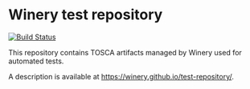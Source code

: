 # Winery test repository

[![Build Status](https://circleci.com/gh/winery/test-repository/tree/black.svg?style=shield)](https://circleci.com/gh/winery/test-repository)

This repository contains TOSCA artifacts managed by Winery used for automated tests.

A description is available at <https://winery.github.io/test-repository/>.
